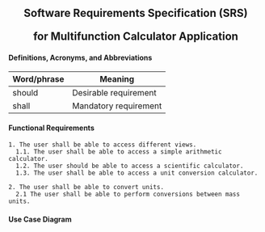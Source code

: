<h2 align="center"> Software Requirements Specification (SRS) 
  
for Multifunction Calculator Application </h3>

#### Definitions, Acronyms, and Abbreviations
Word/phrase   | Meaning               
--------------|----------------------
should        | Desirable requirement
shall     | Mandatory requirement

#### Functional Requirements

```
1. The user shall be able to access different views.
  1.1. The user shall be able to access a simple arithmetic calculator.
  1.2. The user should be able to access a scientific calculator.
  1.3. The user shall be able to access a unit conversion calculator.
```

```
2. The user shall be able to convert units.
  2.1 The user shall be able to perform conversions between mass units.
```
#### Use Case Diagram
